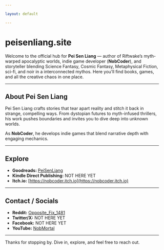 ```yaml
---

layout: default

---
```


# peisenliang.site

Welcome to the official hub for **Pei Sen Liang** — author of Riftwake’s myth-warped apocalyptic worlds, indie game developer (**NobCoder**), and storyteller blending Science Fantasy, Cosmic Fantasy, Metaphysical Fiction, sci-fi, and noir in a interconnected mythos. Here you’ll find books, games, and all the creative chaos in one place.

---

## About Pei Sen Liang

Pei Sen Liang crafts stories that tear apart reality and stitch it back in strange, compelling ways. From dystopian futures to myth-infused thrillers, his work pushes boundaries and invites you to dive deep into unknown worlds.

As **NobCoder**, he develops indie games that blend narrative depth with engaging mechanics.

---

## Explore

- **Goodreads:** [PeiSenLiang](https://www.goodreads.com/user/show/191687635-pei-liang)
- **Kindle Direct Publishing:** NOT HERE YET
- **Itch.io:** [https://nobcoder.itch.io](https://nobcoder.itch.io)

---

## Contact / Socials

- **Reddit:** [Opposite_Fix_1481](https://www.reddit.com/user/Opposite_Fix_1481)  
- **Twitter/X:** NOT HERE YET  
- **Facebook:** NOT HERE YET  
- **YouTube:** [NobMortal](https://www.youtube.com/@NobMortal)

---

Thanks for stopping by. Dive in, explore, and feel free to reach out.

